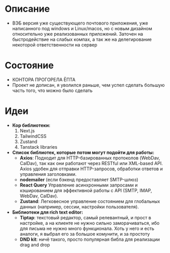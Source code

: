 # Описание
* ВЭБ версия уже существующего почтового приложения, уже написанного под windows и Linux/macos, но с новым дизайном относительно уже реализованных приложений. Заточен на быстродействие на слабых компах, а так же на делегирование некоторой ответственности на сервер
# Состояние
* КОНТОРА ПРОГОРЕЛА ЁПТА
* Проект не дописан, я уволился раньше, чем успел сделать большую часть того, что можно было сделать
# Идеи
* **Кор библиотеки:**
	1. Next.js
	2. TailwindCSS
	3. Zustand
	4. Tanstack libraries 
* **Список библиотек, которые потом могут подойти для работы:**
	* **Axios**: Подходит для HTTP-базированных протоколов (WebDav, CalDav), так как они работают через RESTful или XML-based API. Axios удобен для отправки HTTP-запросов, обработки ответов и управления заголовками.
	* **nodemailer** (если бэкенд предоставляет SMTP-шлюз) 
	* **React Query** Управление асинхронными запросами и кэшированием для эффективной работы с API (SMTP, IMAP, WebDav, CalDav).
	* **Zustand**: Легковесное управление состоянием для глобальных данных (например, сессии, настройки пользователя).
* **Библиотеки для rich text editor:**
	* **Tiptap**: текстовый редактор, самый релевантный, и прост в настройке, а на клиенте не нужно сильно заморачиваться, ибо для письма не нужно много функционала. Хоть у него и есть аналоги, я выбрал его за большое комунити, и за простоту
	* **DND kit**: ничё такого, просто популярная библа для реализации drag and drop
